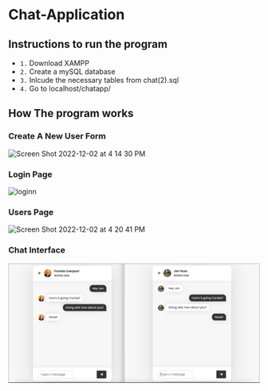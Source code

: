 # Chat-Application
## Instructions to run the program
* `1.` Download XAMPP
* `2.` Create a mySQL database
* `3.` Inlcude the necessary tables from chat(2).sql
* `4.` Go to localhost/chatapp/
## How The program works 
### Create A New User Form
<img width="467" alt="Screen Shot 2022-12-02 at 4 14 30 PM" src="https://user-images.githubusercontent.com/89602311/205399171-864d1ab9-bd9c-4398-bccb-bbbd6b8e874b.png">

### Login Page
<img width="492" alt="loginn" src="https://user-images.githubusercontent.com/89602311/205399353-040f946a-26f8-4877-9c5f-8109a9d23b05.png">

### Users Page
<img width="465" alt="Screen Shot 2022-12-02 at 4 20 41 PM" src="https://user-images.githubusercontent.com/89602311/205399828-65e81460-570c-46a4-a030-a5e5fc8ae784.png">


### Chat Interface
![Screenshot (870).png](https://github.com/blake-reynolds1/Chat-Application/blob/main/Screenshot%20(870).png)
